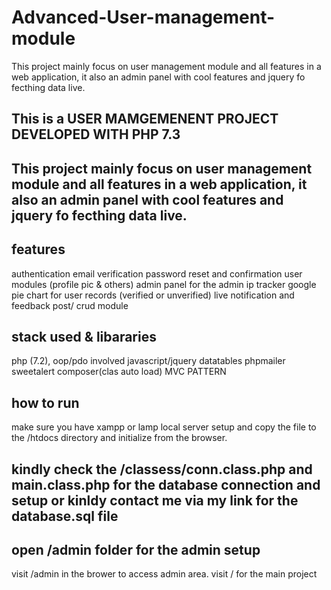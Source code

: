 # Advanced-User-management-module
This project mainly focus on user management module and all features in a web application, it also an admin panel with cool features and jquery fo fecthing data live.

## This is a USER MAMGEMENENT PROJECT DEVELOPED WITH PHP 7.3

## This project mainly focus on user management module and all features in a web application, it also an admin panel with cool features and jquery fo fecthing data live.

## features

authentication
email verification
password reset and confirmation
user modules (profile pic & others)
admin panel for the admin
ip tracker
google pie chart for user records (verified or unverified)
live notification and feedback
post/ crud module

## stack used & libararies

php (7.2), oop/pdo involved
javascript/jquery
datatables
phpmailer
sweetalert
composer(clas auto load)
MVC PATTERN

## how to run 
make sure you have xampp or lamp local server setup and copy the file to the /htdocs directory and initialize from the browser.

## kindly check the /classess/conn.class.php and main.class.php for the database connection and setup or kinldy contact me via my link for the database.sql file

## open /admin folder for the admin setup

visit /admin in the brower to access admin area.
visit / for the main project
